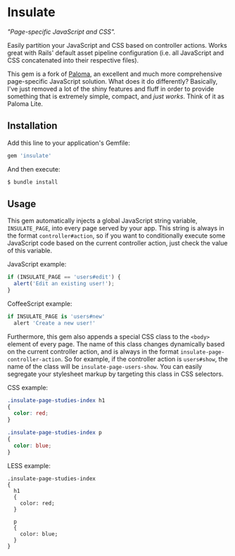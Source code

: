 # Insulate

*"Page-specific JavaScript and CSS".*

Easily partition your JavaScript and CSS based on controller actions. Works great with Rails' default asset pipeline configuration (i.e. all JavaScript and CSS concatenated into their respective files).

This gem is a fork of [Paloma](https://github.com/kbparagua/paloma), an excellent and much more comprehensive page-specific JavaScript solution. What does it do differently? Basically, I've just removed a lot of the shiny features and fluff in order to provide something that is extremely simple, compact, and *just works*. Think of it as Paloma Lite.

## Installation

Add this line to your application's Gemfile:

```ruby
gem 'insulate'
```

And then execute:

```bash
$ bundle install
```

## Usage

This gem automatically injects a global JavaScript string variable, `INSULATE_PAGE`, into every page served by your app. This string is always in the format `controller#action`, so if you want to conditionally execute some JavaScript code based on the current controller action, just check the value of this variable.

JavaScript example:

```javascript
if (INSULATE_PAGE == 'users#edit') {
  alert('Edit an existing user!');
}
```

CoffeeScript example:

```coffeescript
if INSULATE_PAGE is 'users#new'
  alert 'Create a new user!'
```

Furthermore, this gem also appends a special CSS class to the `<body>` element of every page. The name of this class changes dynamically based on the current controller action, and is always in the format `insulate-page-controller-action`. So for example, if the controller action is `users#show`, the name of the class will be `insulate-page-users-show`. You can easily segregate your stylesheet markup by targeting this class in CSS selectors.

CSS example:

```css
.insulate-page-studies-index h1
{
  color: red;
}

.insulate-page-studies-index p
{
  color: blue;
}
```

LESS example:

```less
.insulate-page-studies-index
{
  h1
  {
    color: red;
  }

  p
  {
    color: blue;
  }
}
```
